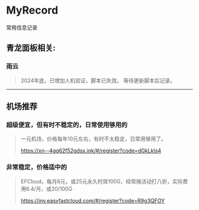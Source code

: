 # MyRecord
常用信息记录

## 青龙面板相关:
### 雨云
> 2024年底，已增加人机验证，脚本已失效。 等待更新脚本后记录。

---

## 机场推荐
### 超级便宜，但有时不稳定的，日常使用够用的
> 一元机场，价格每年10元左右，有时不太稳定，日常用够用了。
> 
> https://xn--4gq62f52gdss.ink/#/register?code=dGkLkIs4

### 非常稳定，价格适中的
> EFCloud，每月8元，或25元永久时效100G，经常搞活动打八折，实际费用6.4/月，或20/100G
> 
> https://inv.easyfastcloud.com/#/register?code=R9g3QFOY



